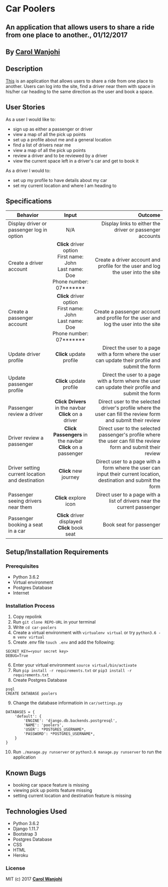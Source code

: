 # Car Poolers
## An application that allows users to share a ride from one place to another., 01/12/2017


## By **[Carol Wanjohi](https://github.com/carolwanjohi)**

## Description
[This](https://car-poolers.herokuapp.com/) is an application that allows users to share a ride from one place to another. Users can log into the site, find a driver near them with space in his/her car heading to the same direction as the user and book a space.

## User Stories
As a user I would like to:
* sign up as either a passenger or driver
* view a map of all the pick up points
* set up a profile about me and a general location
* find a list of drivers near me
* view a map of all the pick up points
* review a driver and to be reviewed by a driver
* view the current space left in a driver's car and get to book it

As a driver I would to:
* set up my profile to have details about my car
* set my current location and where I am heading to

## Specifications
| Behavior        | Input           | Outcome  |
| ------------- |:-------------:| -----:|
| Display driver or passenger log in option | N/A | Display links to either the driver or passenger accounts |
| Create a driver account | **Click** driver option <br> First name: John <br> Last name: Doe <br> Phone number: 07******* | Create a driver account and profile for the user and log the user into the site |
| Create a passenger account | **Click** driver option <br> First name: John <br> Last name: Doe <br> Phone number: 07******* | Create a passenger account and profile for the user and log the user into the site |
| Update driver profile | **Click** update profile | Direct the user to a page with a form where the user can update their profile and submit the form |
| Update passenger profile | **Click** update profile | Direct the user to a page with a form where the user can update their profile and submit the form |
| Passenger review a driver | **Click Drivers** in the navbar <br> **Click** on a driver  | Direct user to the selected driver's profile where the user can fill the review form and submit their review |
| Driver review a passenger | **Click Passengers** in the navbar <br> **Click** on a passenger  | Direct user to the selected passenger's profile where the user can fill the review form and submit their review |
| Driver setting current location and destination | **Click** new journey | Direct user to a page with a form where the user can input their current location, destination and submit the form |
| Passenger seeing drivers near them | **Click** explore icon | Direct user to a page with a list of drivers near the current passenger |
| Passenger booking a seat in a car| **Click** driver displayed <br> **Click** book seat | Book seat for passenger |

## Setup/Installation Requirements

### Prerequisites
* Python 3.6.2
* Virtual environment
* Postgres Database
* Internet


### Installation Process
1. Copy repolink
2. Run `git clone REPO-URL` in your terminal
3. Write `cd car-poolers`
4. Create a virtual environment with `virtualenv virtual` or try `python3.6 -m venv virtual`
5. Create .env file `touch .env` and add the following:
```
SECRET_KEY=<your secret key>
DEBUG=True
```
6. Enter your virtual environment `source virtual/bin/activate`
7. Run `pip install -r requirements.txt` or `pip3 install -r requirements.txt`
8. Create Postgres Database

```
psql
CREATE DATABASE poolers
```
9. Change the database informatioin in `car/settings.py` 
```
DATABASES = {
    'default': {
        'ENGINE': 'django.db.backends.postgresql',
        'NAME': 'poolers',
        'USER': *POSTGRES_USERNAME*,
        'PASSWORD': *POSTGRES_USERNAME*,
    }
}
``` 
10. Run `./manage.py runserver` or `python3.6 manage.py runserver` to run the application

## Known Bugs

* booking car space feature is missing
* viewing pick up points feature missing
* setting current location and destination feature is missing

## Technologies Used
- Python 3.6.2
- Django 1.11.7
- Bootstrap 3
- Postgres Database
- CSS
- HTML
- Heroku

### License

MIT (c) 2017 **[Carol Wanjohi](https://github.com/carolwanjohi)**



